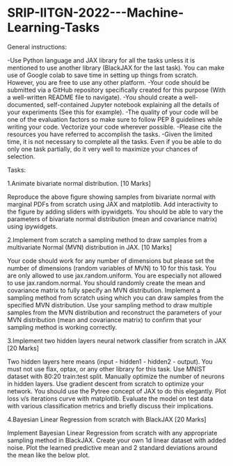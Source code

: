 # SRIP-IITGN-2022---Machine-Learning-Tasks

General instructions:

-Use Python language and JAX library for all the tasks unless it is mentioned to use another library (BlackJAX for the last task). You can make use of Google colab to save time in setting up things from scratch. However, you are free to use any other platform. 
-Your code should be submitted via a GitHub repository specifically created for this purpose (With a well-written README file to navigate).
-You should create a well-documented, self-contained Jupyter notebook explaining all the details of your experiments (See this for example).
-The quality of your code will be one of the evaluation factors so make sure to follow PEP 8 guidelines while writing your code. Vectorize your code wherever possible.
-Please cite the resources you have referred to accomplish the tasks.
-Given the limited time, it is not necessary to complete all the tasks. Even if you be able to do only one task partially, do it very well to maximize your chances of selection.

Tasks:

1.Animate bivariate normal distribution. [10 Marks]

Reproduce the above figure showing samples from bivariate normal with marginal PDFs from scratch using JAX and matplotlib.
Add interactivity to the figure by adding sliders with ipywidgets. You should be able to vary the parameters of bivariate normal distribution (mean and covariance matrix) using ipywidgets.

2.Implement from scratch a sampling method to draw samples from a multivariate Normal (MVN) distribution in JAX. [10 Marks]

Your code should work for any number of dimensions but please set the number of dimensions (random variables of MVN) to 10 for this task.
You are only allowed to use jax.random.uniform. You are especially not allowed to use jax.random.normal.
You should randomly create the mean and covariance matrix to fully specify an MVN distribution.
Implement a sampling method from scratch using which you can draw samples from the specified MVN distribution.
Use your sampling method to draw multiple samples from the MVN distribution and reconstruct the parameters of your MVN distribution (mean and covariance matrix) to confirm that your sampling method is working correctly.

3.Implement two hidden layers neural network classifier from scratch in JAX [20 Marks]

Two hidden layers here means (input - hidden1 - hidden2 - output).
You must not use flax, optax, or any other library for this task.
Use MNIST dataset with 80:20 train:test split.
Manually optimize the number of neurons in hidden layers.
Use gradient descent from scratch to optimize your network. You should use the Pytree concept of JAX to do this elegantly.
Plot loss v/s iterations curve with matplotlib.
Evaluate the model on test data with various classification metrics and briefly discuss their implications.

4.Bayesian Linear Regression from scratch with BlackJAX [20 Marks]

Implement Bayesian Linear Regression from scratch with any appropriate sampling method in BlackJAX.
Create your own 1d linear dataset with added noise.
Plot the learned predictive mean and 2 standard deviations around the mean like the below plot.

